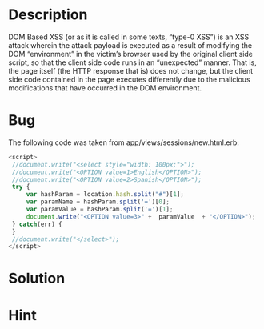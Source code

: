 # Description

DOM Based XSS (or as it is called in some texts, “type-0 XSS”) is an XSS attack wherein the attack payload is executed as a result of modifying the DOM “environment” in the victim’s browser used by the original client side script, so that the client side code runs in an “unexpected” manner. That is, the page itself (the HTTP response that is) does not change, but the client side code contained in the page executes differently due to the malicious modifications that have occurred in the DOM environment.

# Bug

The following code was taken from app/views/sessions/new.html.erb:

```javascript
<script>
 //document.write("<select style="width: 100px;">");
 //document.write("<OPTION value=1>English</OPTION>");
 //document.write("<OPTION value=2>Spanish</OPTION>");
 try {
     var hashParam = location.hash.split("#")[1];
     var paramName = hashParam.split('=')[0];
     var paramValue = hashParam.split('=')[1];
     document.write("<OPTION value=3>" +  paramValue  + "</OPTION>");
 } catch(err) {
 }
 //document.write("</select>");
</script>
```

# Solution

# Hint
